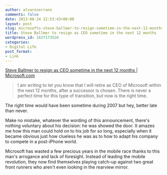 ```yaml
---
author: alvaroserrano
comments: false
date: 2013-08-24 12:53:43+00:00
layout: post
slug: microsofts-steve-ballmer-to-resign-sometime-in-the-next-12-months
title: Steve Ballmer to resign as CEO sometime in the next 12 months
wordpress_id: 1637173526
categories:
- Digital Life
post_format:
- Link
---
```


[Steve Ballmer to resign as CEO sometime in the next 12 months | Microsoft.com](http://www.microsoft.com/en-us/news/press/2013/aug13/08-23StatementPR.aspx)



<blockquote>I am writing to let you know that I will retire as CEO of Microsoft within the next 12 months, after a successor is chosen. There is never a perfect time for this type of transition, but now is the right time.</blockquote>



The right time would have been sometime during 2007 but hey, better late than never.

Make no mistake, whatever the wording of this announcement, there's nothing voluntary about his decision: he was showed the door. It amazes me how this man could hold on to his job for so long, especially when it became obvious just how clueless he was as to how to adapt his company to compete in a post-iPhone world.

Microsoft has wasted a few precious years in the mobile race thanks to this man's arrogance and lack of foresight. Instead of leading the mobile revolution, they now find themselves playing catch-up against two great front runners who aren't even looking in the rearview mirror.
